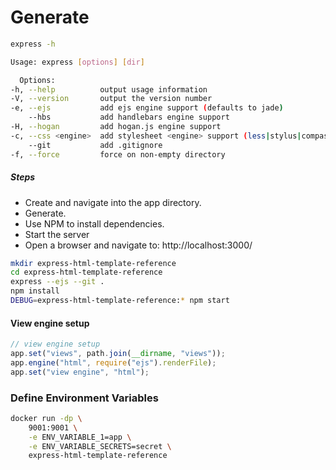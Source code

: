 # Generate

```bash
express -h

Usage: express [options] [dir]

  Options:
-h, --help          output usage information
-V, --version       output the version number
-e, --ejs           add ejs engine support (defaults to jade)
    --hbs           add handlebars engine support
-H, --hogan         add hogan.js engine support
-c, --css <engine>  add stylesheet <engine> support (less|stylus|compass|sass) (defaults to plain css)
    --git           add .gitignore
-f, --force         force on non-empty directory
```

##### Steps

- Create and navigate into the app directory.
- Generate.
- Use NPM to install dependencies.
- Start the server
- Open a browser and navigate to: http://localhost:3000/

```bash
mkdir express-html-template-reference
cd express-html-template-reference
express --ejs --git .
npm install
DEBUG=express-html-template-reference:* npm start
```

#### View engine setup

```js
// view engine setup
app.set("views", path.join(__dirname, "views"));
app.engine("html", require("ejs").renderFile);
app.set("view engine", "html");
```

### Define Environment Variables

```bash
docker run -dp \
    9001:9001 \
    -e ENV_VARIABLE_1=app \
    -e ENV_VARIABLE_SECRETS=secret \
    express-html-template-reference
```
